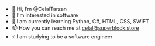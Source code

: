 - 👋 Hi, I’m @CelalTarzan
- 👀 I'm interested in software
- 🌱 I am currently learning Python, C#, HTML, CSS, SWIFT
- 📫 How you can reach me at celal@superblock.store
- ⚡️ I am studying to be a software engineer
<!---
CelalTarzan/CelalTarzan is a ✨ special ✨ repository because its `README.md` (this file) appears on your GitHub profile.
You can click the Preview link to take a look at your changes.
--->
